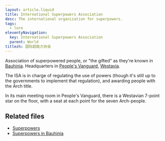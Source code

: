 ```yaml
---
layout: article.liquid
title: International Superpowers Association
desc: The international organization for superpowers.
tags:
  - lore
eleventyNavigation:
  key: International Superpowers Association
  parent: World
titlezh: 国际超能力协会
---
```


Association of superpowered people, or "the gifted" as they're known in [Bauhinia](/world/bauhinia/). Headquarters in [People's Vanguard](/world/westavia/peoples-vanguard/), [Westavia](/world/westavia/).

The ISA is in charge of regulating the use of powers (though it's still up to the governments to implement that regulation), and awarding people with the Arch title.

In its main meeting room in People's Vanguard, there is a Westavian 7-point star on the floor, with a seat at each point for the seven Arch-people.

## Related files

- [Superpowers](/world/superpowers/)
- [Superpowers in Bauhinia](/world/bauhinia/superpowers/)
